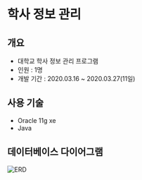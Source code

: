 # 학사 정보 관리<br>
## 개요
* 대학교 학사 정보 관리 프로그램
* 인원 : 1명
* 개발 기간 : 2020.03.16 ~ 2020.03.27(11일)

## 사용 기술
* Oracle 11g xe
* Java
## 데이터베이스 다이어그램
![ERD](https://user-images.githubusercontent.com/58472980/98433695-a5ce0a80-210c-11eb-941d-eff95666da95.png)
